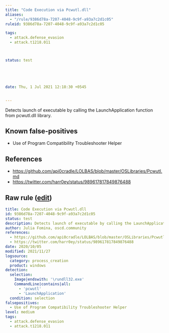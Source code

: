 ```yaml
---
title: "Code Execution via Pcwutl.dll"
aliases:
  - "/rule/9386d78a-7207-4048-9c9f-a93a7c2d1c05"
ruleid: 9386d78a-7207-4048-9c9f-a93a7c2d1c05

tags:
  - attack.defense_evasion
  - attack.t1218.011



status: test





date: Thu, 1 Jul 2021 12:18:30 +0545


---
```


Detects launch of executable by calling the LaunchApplication function from pcwutl.dll library.

<!--more-->


## Known false-positives

* Use of Program Compatibility Troubleshooter Helper



## References

* https://github.com/api0cradle/LOLBAS/blob/master/OSLibraries/Pcwutl.md
* https://twitter.com/harr0ey/status/989617817849876488


## Raw rule ([edit](https://github.com/SigmaHQ/sigma/edit/master/rules/windows/process_creation/proc_creation_win_susp_pcwutl.yml))
```yaml
title: Code Execution via Pcwutl.dll
id: 9386d78a-7207-4048-9c9f-a93a7c2d1c05
status: test
description: Detects launch of executable by calling the LaunchApplication function from pcwutl.dll library.
author: Julia Fomina, oscd.community
references:
  - https://github.com/api0cradle/LOLBAS/blob/master/OSLibraries/Pcwutl.md
  - https://twitter.com/harr0ey/status/989617817849876488
date: 2020/10/05
modified: 2021/11/27
logsource:
  category: process_creation
  product: windows
detection:
  selection:
    Image|endswith: '\rundll32.exe'
    CommandLine|contains|all:
      - 'pcwutl'
      - 'LaunchApplication'
  condition: selection
falsepositives:
  - Use of Program Compatibility Troubleshooter Helper
level: medium
tags:
  - attack.defense_evasion
  - attack.t1218.011

```
